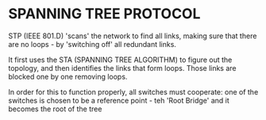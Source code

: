 # SPANNING TREE PROTOCOL

STP (IEEE 801.D) 'scans' the network to find all links, making sure that there are no loops - by 'switching off' all redundant links.

It first uses the STA (SPANNING TREE ALGORITHM) to figure out the topology, and then identifies the links that form loops. Those links are blocked one by one removing loops.

In order for this to function properly, all switches must cooperate: one of the switches is chosen to be a reference point - teh 'Root Bridge' and it becomes the root of the tree